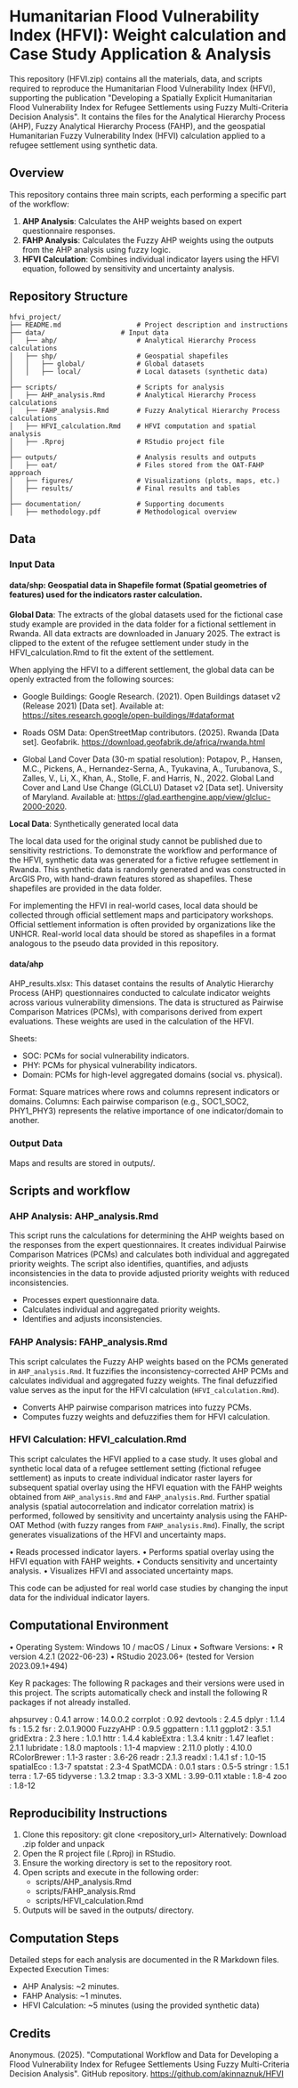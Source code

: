 # Humanitarian Flood Vulnerability Index (HFVI): Weight calculation and Case Study Application & Analysis

This repository (HFVI.zip) contains all the materials, data, and scripts required to reproduce the Humanitarian Flood Vulnerability Index (HFVI), supporting the publication "Developing a Spatially Explicit Humanitarian Flood Vulnerability Index for Refugee Settlements using Fuzzy Multi-Criteria Decision Analysis". It contains the files for the Analytical Hierarchy Process (AHP), Fuzzy Analytical Hierarchy Process (FAHP), and the geospatial Humanitarian Fuzzy Vulnerability Index (HFVI) calculation applied to a refugee settlement using synthetic data. 

## Overview
This repository contains three main scripts, each performing a specific part of the workflow:

1. **AHP Analysis**: Calculates the AHP weights based on expert questionnaire responses.
2. **FAHP Analysis**: Calculates the Fuzzy AHP weights using the outputs from the AHP analysis using fuzzy logic.
3. **HFVI Calculation**: Combines individual indicator layers using the HFVI equation, followed by sensitivity and uncertainty analysis.

## Repository Structure

```
hfvi_project/
├── README.md               	# Project description and instructions
├── data/                  	# Input data
│   ├── ahp/                	# Analytical Hierarchy Process calculations
│   ├── shp/                	# Geospatial shapefiles
│   │   ├── global/         	# Global datasets
│   │   ├── local/          	# Local datasets (synthetic data)
│
├── scripts/                	# Scripts for analysis
│   ├── AHP_analysis.Rmd    	# Analytical Hierarchy Process calculations
│   ├── FAHP_analysis.Rmd   	# Fuzzy Analytical Hierarchy Process calculations
│   ├── HFVI_calculation.Rmd 	# HFVI computation and spatial analysis
│   ├── .Rproj              	# RStudio project file
│
├── outputs/                	# Analysis results and outputs
│   ├── oat/                	# Files stored from the OAT-FAHP approach
│   ├── figures/            	# Visualizations (plots, maps, etc.)
│   ├── results/            	# Final results and tables
│
├── documentation/          	# Supporting documents
│   ├── methodology.pdf     	# Methodological overview
```

## Data 
### Input Data
#### data/shp: Geospatial data in Shapefile format (Spatial geometries of features) used for the indicators raster calculation.

**Global Data**: The extracts of the global datasets used for the fictional case study example are provided in the data folder for a fictional settlement in Rwanda. All data extracts are downloaded in January 2025. The extract is clipped to the extent of the refugee settlement under study in the HFVI_calculation.Rmd to fit the extent of the settlement.

When applying the HFVI to a different settlement, the global data can be openly extracted from the following sources:

- Google Buildings: Google Research. (2021). Open Buildings dataset v2 (Release 2021) [Data set]. Available at: https://sites.research.google/open-buildings/#dataformat

- Roads OSM Data: OpenStreetMap contributors. (2025). Rwanda [Data set]. Geofabrik. https://download.geofabrik.de/africa/rwanda.html

- Global Land Cover Data (30-m spatial resolution): Potapov, P., Hansen, M.C., Pickens, A., Hernandez-Serna, A., Tyukavina, A., Turubanova, S., Zalles, V., Li, X., Khan, A., Stolle, F. and Harris, N., 2022. Global Land Cover and Land Use Change (GLCLU) Dataset v2 [Data set]. University of Maryland. Available at: https://glad.earthengine.app/view/glcluc-2000-2020.

**Local Data**: Synthetically generated local data

The local data used for the original study cannot be published due to sensitivity restrictions. To demonstrate the workflow and performance of the HFVI, synthetic data was generated for a fictive refugee settlement in Rwanda. This synthetic data is randomly generated and was constructed in ArcGIS Pro, with hand-drawn features stored as shapefiles. These shapefiles are provided in the data folder. 

For implementing the HFVI in real-world cases, local data should be collected through official settlement maps and participatory workshops. Official settlement information is often provided by organizations like the UNHCR. Real-world local data should be stored as shapefiles in a format analogous to the pseudo data provided in this repository.

#### data/ahp

AHP_results.xlsx: This dataset contains the results of Analytic Hierarchy Process (AHP) questionnaires conducted to calculate indicator weights across various vulnerability dimensions. The data is structured as Pairwise Comparison Matrices (PCMs), with comparisons derived from expert evaluations. These weights are used in the calculation of the HFVI.

Sheets:
- SOC: PCMs for social vulnerability indicators.
- PHY: PCMs for physical vulnerability indicators.
- Domain: PCMs for high-level aggregated domains (social vs. physical).

Format: Square matrices where rows and columns represent indicators or domains.
Columns: Each pairwise comparison (e.g., SOC1_SOC2, PHY1_PHY3) represents the relative importance of one indicator/domain to another.

### Output Data
Maps and results are stored in outputs/.

## Scripts and workflow 
### AHP Analysis: AHP_analysis.Rmd
This script runs the calculations for determining the AHP weights based on the responses from the expert questionnaires. It creates individual Pairwise Comparison Matrices (PCMs) and calculates both individual and aggregated priority weights. 
The script also identifies, quantifies, and adjusts inconsistencies in the data to provide adjusted priority weights with reduced inconsistencies.

- Processes expert questionnaire data.
- Calculates individual and aggregated priority weights.
- Identifies and adjusts inconsistencies.

### FAHP Analysis: FAHP_analysis.Rmd
This script calculates the Fuzzy AHP weights based on the PCMs generated in `AHP_analysis.Rmd`. It fuzzifies the inconsistency-corrected AHP PCMs and calculates individual and aggregated fuzzy weights. The final defuzzified value serves as the input for the HFVI calculation (`HFVI_calculation.Rmd`).

- Converts AHP pairwise comparison matrices into fuzzy PCMs.
- Computes fuzzy weights and defuzzifies them for HFVI calculation.

### HFVI Calculation: HFVI_calculation.Rmd
This script calculates the HFVI applied to a case study. It uses global and synthetic local data of a refugee settlement setting (fictional refugee settlement) as inputs to create individual indicator raster layers for subsequent 
spatial overlay using the HFVI equation with the FAHP weights obtained from `AHP_analysis.Rmd` and `FAHP_analysis.Rmd`. Further spatial analysis (spatial autocorrelation and indicator correlation matrix) is performed,  followed by sensitivity and uncertainty analysis using the FAHP-OAT Method (with fuzzy ranges from `FAHP_analysis.Rmd`). Finally, the script generates visualizations of the HFVI and uncertainty maps.

•	Reads processed indicator layers.
•	Performs spatial overlay using the HFVI equation with FAHP weights.
•	Conducts sensitivity and uncertainty analysis.
•	Visualizes HFVI and associated uncertainty maps.

This code can be adjusted for real world case studies by changing the input data for the individual indicator layers.

## Computational Environment 
•	Operating System: Windows 10 / macOS / Linux
•	Software Versions:
•	R version 4.2.1 (2022-06-23)
•	RStudio 2023.06+ (tested for Version 2023.09.1+494)

Key R packages: The following R packages and their versions were used in this project. The scripts automatically check and install the following R packages if not already installed. 

ahpsurvey : 0.4.1
arrow : 14.0.0.2
corrplot : 0.92
devtools : 2.4.5
dplyr : 1.1.4
fs : 1.5.2
fsr : 2.0.1.9000
FuzzyAHP : 0.9.5
ggpattern : 1.1.1
ggplot2 : 3.5.1
gridExtra : 2.3
here : 1.0.1
httr : 1.4.4
kableExtra : 1.3.4
knitr : 1.47
leaflet : 2.1.1
lubridate : 1.8.0
maptools : 1.1-4
mapview : 2.11.0
plotly : 4.10.0
RColorBrewer : 1.1-3
raster : 3.6-26
readr : 2.1.3
readxl : 1.4.1
sf : 1.0-15
spatialEco : 1.3-7
spatstat : 2.3-4
SpatMCDA : 0.0.1
stars : 0.5-5
stringr : 1.5.1
terra : 1.7-65
tidyverse : 1.3.2
tmap : 3.3-3
XML : 3.99-0.11
xtable : 1.8-4
zoo : 1.8-12

## Reproducibility Instructions
1.	Clone this repository: git clone <repository_url>
	Alternatively: Download .zip folder and unpack
2.	Open the R project file (.Rproj) in RStudio.
3.	Ensure the working directory is set to the repository root.
4.	Open scripts and execute in the following order: 
	- scripts/AHP_analysis.Rmd
	- scripts/FAHP_analysis.Rmd
	- scripts/HFVI_calculation.Rmd
5.	Outputs will be saved in the outputs/ directory.

## Computation Steps
Detailed steps for each analysis are documented in the R Markdown files.
Expected Execution Times:
- AHP Analysis: ~2 minutes.
- FAHP Analysis: ~1 minutes.
- HFVI Calculation: ~5 minutes (using the provided synthetic data)


## Credits
Anonymous. (2025). "Computational Workflow and Data for Developing a Flood Vulnerability Index for Refugee Settlements Using Fuzzy Multi-Criteria Decision Analysis". GitHub repository. https://github.com/akinnaznuk/HFVI
